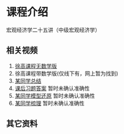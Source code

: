 # 课程介绍

宏观经济学二十五讲（中级宏观经济学）

## 相关视频

1. [徐高课程无数学版](https://www.bilibili.com/video/BV1oE411Z7TU?from=search&seid=16578622647655450754&spm_id_from=333.337.0.0)
2. 徐高课程带数学版(仅线下有，网上暂为找到)
3. [某同学总结](https://www.bilibili.com/video/BV1b34y1B7xi?p=2&spm_id_from=pageDriver)
4. [课后习题答案](https://www.bilibili.com/video/BV1PN411o7jW?from=search&seid=12809617495930353947&spm_id_from=333.337.0.0) 暂时未确认准确性
5. [某同学模型还原](https://www.bilibili.com/video/BV1DV41167ye?from=search&seid=16578622647655450754&spm_id_from=333.337.0.0) 暂时未确认准确性
6. [某同学梳理](https://www.bilibili.com/video/BV1qP4y1P7y4?from=search&seid=9805658391690505544&spm_id_from=333.337.0.0) 暂时未确认准确性

## 其它资料
